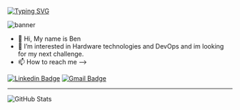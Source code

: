 [![Typing SVG](https://readme-typing-svg.herokuapp.com?duration=3000&center=false&width=650&height=50&lines=Welcome+to+my+Github+Page!;I'm+Ben+Asulin+:D)](https://git.io/typing-svg)


![banner](https://user-images.githubusercontent.com/65775948/178121332-5598ad12-b184-4468-812a-4e50239fb46e.png)


- 👋 Hi, My name is Ben
- 👀 I’m interested in Hardware technologies and DevOps and im looking for my next challenge.
- 📫 How to reach me -->

[![Linkedin Badge](https://img.shields.io/badge/-Ben%20Asulin-blue?style=flat-square&logo=Linkedin&logoColor=white&link&=https://www.linkedin.com/in/ben-asulin-a8a36520b/)](https://www.linkedin.com/in/ben-asulin-a8a36520b/) 
[![Gmail Badge](https://img.shields.io/badge/-benben95939@gmail.com-c14438?style=flat-square&logo=Gmail&logoColor=white&link=mailto:benben95939@gmail.com)](mailto:benben95939@gmail.com)
<hr>


<!-- [![Typing SVG](https://readme-typing-svg.herokuapp.com?duration=3000&center=true&width=450&lines=Welcome+to+my+Github+Page!;I'm+Ben+Asulin+:D)](https://git.io/typing-svg) -->



![GitHub Stats](https://github-readme-stats.vercel.app/api?username=bentest12&theme=radical)
